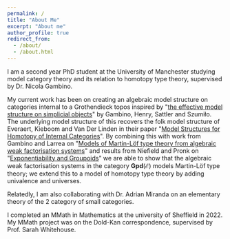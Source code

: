 ```yaml
---
permalink: /
title: "About Me"
excerpt: "About me"
author_profile: true
redirect_from: 
  - /about/
  - /about.html
---
```





I am a second year PhD student at the University of Manchester studying model category theory and its relation to homotopy type theory, supervised by Dr. Nicola Gambino.  

My current work has been on creating an algebraic model structure on categories internal to a Grothendieck topos inspired by "[the effective model structure on simplicial objects](https://arxiv.org/pdf/2102.06146.pdf)" by Gambino, Henry, Sattler and Szumiło. The underlying model structure of this recovers the folk model structure of Everaert, Kieboom and Van Der Linden in their paper "[Model Structures for Homotopy of Internal Categories](http://www.tac.mta.ca/tac/volumes/15/3/15-03.pdf)". By combining this with work from Gambino and Larrea on "[Models of Martin-Löf type theory from algebraic weak factorisation systems](https://arxiv.org/pdf/1906.01491.pdf)" and results from Niefield and Pronk on "[Exponentiability and Groupoids](http://cahierstgdc.com/wp-content/uploads/2019/10/Niefield-Pronk-LX-4.pdf)" we are able to show that the algebraic weak factorisation systems in the category $\mathbf{Gpd}(\mathcal{E})$ models Martin-Löf type theory; we extend this to a model of homotopy type theory by adding univalence and universes. 

Relatedly, I am also collaborating with Dr. Adrian Miranda on an elementary theory of the 2 category of small categories.

I completed an MMath in Mathematics at the university of Sheffield in 2022. My MMath project was on the Dold-Kan correspondence, supervised by Prof. Sarah Whitehouse.   

